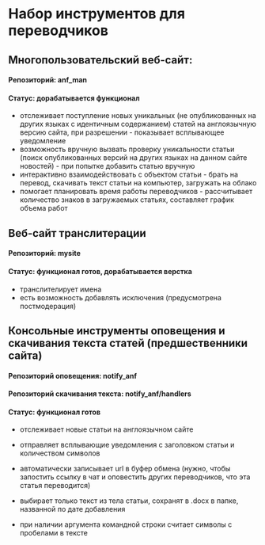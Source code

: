 Набор инструментов для переводчиков
=====================

Многопользовательский веб-сайт:
-----------------------------------

#### Репозиторий: anf_man
#### Статус: дорабатывается функционал
 
* отслеживает поступление новых уникальных (не опубликованных на других языках с идентичным содержанием) статей на англоязычную версию сайта, при разрешении - показывает всплывающее уведомление
* возможность вручную вызвать проверку уникальности статьи (поиск опубликованных версий на других языках на данном сайте новостей) - при попытке добавить статью вручную
* интерактивно взаимодействовать с объектом статьи - брать на перевод, скачивать текст статьи на компьютер, загружать на облако
* помогает планировать время работы переводчиков - рассчитывает количество знаков в загружаемых статьях, составляет график объема работ


Веб-сайт транслитерации
-----------------------------------

#### Репозиторий: mysite
#### Статус: функционал готов, дорабатывается верстка

* транслителирует имена
* есть возможность добавлять исключения (предусмотрена постмодерация)


Консольные инструменты оповещения и скачивания текста статей
(предшественники сайта)
-----------------------------------

#### Репозиторий оповещения: notify_anf
#### Репозиторий скачивания текста: notify_anf/handlers
#### Статус: функционал готов

* отслеживает новые статьи на англоязычном сайте
* отправляет всплывающие уведомления с заголовком статьи и количеством символов
* автоматически записывает url в буфер обмена (нужно, чтобы запостить ссылку в чат и оповестить других переводчиков, что эта статья переводится)


* выбирает только текст из тела статьи, сохранят в .docx в папке, названной по дате добавления
* при наличии аргумента командной строки считает символы с пробелами в тексте


